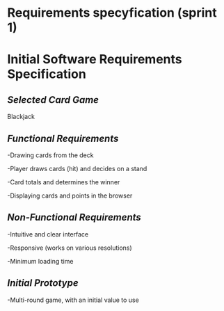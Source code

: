 # Requirements specyfication (sprint 1)

# Initial Software Requirements Specification

## _Selected Card Game_

Blackjack

## _Functional Requirements_

-Drawing cards from the deck

-Player draws cards (hit) and decides on a stand

-Card totals and determines the winner

-Displaying cards and points in the browser 

## _Non-Functional Requirements_

-Intuitive and clear interface

-Responsive (works on various resolutions)

-Minimum loading time

## _Initial Prototype_

-Multi-round game, with an initial value to use

